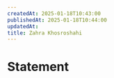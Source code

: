 ```yaml
---
createdAt: 2025-01-18T10:43:00
publishedAt: 2025-01-18T10:44:00
updatedAt: 
title: Zahra Khosroshahi
---
```

# Statement
